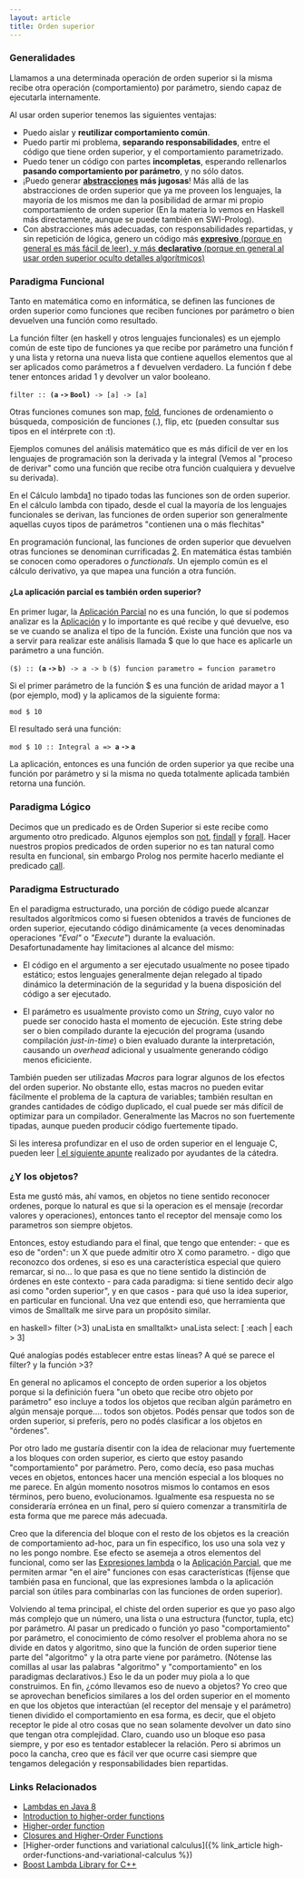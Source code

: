 ```yaml
---
layout: article
title: Orden superior
---
```


### Generalidades

Llamamos a una determinada operación de orden superior si la misma recibe otra operación (comportamiento) por parámetro, siendo capaz de ejecutarla internamente.

Al usar orden superior tenemos las siguientes ventajas:

-   Puedo aislar y **reutilizar comportamiento común**.
-   Puedo partir mi problema, **separando responsabilidades**, entre el código que tiene orden superior, y el comportamiento parametrizado.
-   Puedo tener un código con partes **incompletas**, esperando rellenarlos **pasando comportamiento por parámetro**, y no sólo datos.
-   ¡Puedo generar **[abstracciones](abstraccion.html) más jugosas**! Más allá de las abstracciones de orden superior que ya me proveen los lenguajes, la mayoría de los mismos me dan la posibilidad de armar mi propio comportamiento de orden superior (En la materia lo vemos en Haskell más directamente, aunque se puede también en SWI-Prolog).
-   Con abstracciones más adecuadas, con responsabilidades repartidas, y sin repetición de lógica, genero un código más [**expresivo** (porque en general es más fácil de leer), y más **declarativo** (porque en general al usar orden superior oculto detalles algorítmicos)](declaratividad-vs--expresividad.html)

### Paradigma Funcional

Tanto en matemática como en informática, se definen las funciones de orden superior como funciones que reciben funciones por parámetro o bien devuelven una función como resultado.

La función filter (en haskell y otros lenguajes funcionales) es un ejemplo común de este tipo de funciones ya que recibe por parámetro una función f y una lista y retorna una nueva lista que contiene aquellos elementos que al ser aplicados como parámetros a f devuelven verdadero. La función f debe tener entonces aridad 1 y devolver un valor booleano.

`filter :: `**`(a` `->` `Bool)`**` -> [a] -> [a]`

Otras funciones comunes son map, [fold](fold.html), funciones de ordenamiento o búsqueda, composición de funciones (.), flip, etc (pueden consultar sus tipos en el intérprete con :t).

Ejemplos comunes del análisis matemático que es más difícil de ver en los lenguajes de programación son la derivada y la integral (Vemos al "proceso de derivar" como una función que recibe otra función cualquiera y devuelve su derivada).

En el Cálculo lambda[1](http://es.wikipedia.org/wiki/C%C3%A1lculo_lambda) no tipado todas las funciones son de orden superior. En el cálculo lambda con tipado, desde el cual la mayoría de los lenguajes funcionales se derivan, las funciones de orden superior son generalmente aquellas cuyos tipos de parámetros "contienen una o más flechitas"

En programación funcional, las funciones de orden superior que devuelven otras funciones se denominan currificadas [2](http://es.wikipedia.org/wiki/Currificaci%C3%B3n). En matemática éstas también se conocen como operadores o *functionals*. Un ejemplo común es el cálculo derivativo, ya que mapea una función a otra función.

#### ¿La aplicación parcial es también orden superior?

En primer lugar, la [Aplicación Parcial](aplicacion-parcial.html) no es una función, lo que sí podemos analizar es la [Aplicación](aplicacion.html) y lo importante es qué recibe y qué devuelve, eso se ve cuando se analiza el tipo de la función. Existe una función que nos va a servir para realizar este análisis llamada $ que lo que hace es aplicarle un parámetro a una función.

`($) :: `**`(a` `->` `b)`**` -> a -> b`
`($) funcion parametro = funcion parametro`

Si el primer parámetro de la función $ es una función de aridad mayor a 1 (por ejemplo, mod) y la aplicamos de la siguiente forma:

`mod $ 10`

El resultado será una función:

`mod $ 10 :: Integral a => `**`a` `->` `a`**

La aplicación, entonces es una función de orden superior ya que recibe una función por parámetro y si la misma no queda totalmente aplicada también retorna una función.

### Paradigma Lógico

Decimos que un predicado es de Orden Superior si este recibe como argumento otro predicado. Algunos ejemplos son [not](paradigma-logico---negacion.html), [findall](paradigma-logico---listas--como-obtener-todas-las-respuestas--juntas--.html) y [forall](paradigma-logico---el-forall.html). Hacer nuestros propios predicados de orden superior no es tan natural como resulta en funcional, sin embargo Prolog nos permite hacerlo mediante el predicado [call](como-hacer-predicados-de-orden-superior.html).

### Paradigma Estructurado

En el paradigma estructurado, una porción de código puede alcanzar resultados algorítmicos como si fuesen obtenidos a través de funciones de orden superior, ejecutando código dinámicamente (a veces denominadas operaciones *"Eval"* o *"Execute"*) durante la evaluación. Desafortunadamente hay limitaciones al alcance del mismo:

-   El código en el argumento a ser ejecutado usualmente no posee tipado estático; estos lenguajes generalmente dejan relegado al tipado dinámico la determinación de la seguridad y la buena disposición del código a ser ejecutado.

<!-- -->

-   El parámetro es usualmente provisto como un *String*, cuyo valor no puede ser conocido hasta el momento de ejecución. Este string debe ser o bien compilado durante la ejecución del programa (usando compilación *just-in-time*) o bien evaluado durante la interpretación, causando un *overhead* adicional y usualmente generando código menos eficiciente.

También pueden ser utilizadas *Macros* para lograr algunos de los efectos del orden superior. No obstante ello, estas macros no pueden evitar fácilmente el problema de la captura de variables; también resultan en grandes cantidades de código duplicado, el cual puede ser más difícil de optimizar para un compilador. Generalmente las Macros no son fuertemente tipadas, aunque pueden producir código fuertemente tipado.

Si les interesa profundizar en el uso de orden superior en el lenguaje C, pueden leer [| el siguiente apunte](https://docs.google.com/document/d/1GZOTwkO02X194hlLBSECIhFDB_P1VuIwlTy5FS8ASMY/) realizado por ayudantes de la cátedra.

### ¿Y los objetos?

Esta me gustó más, ahí vamos, en objetos no tiene sentido reconocer ordenes, porque lo natural es que si la operacion es el mensaje (recordar valores y operaciones), entonces tanto el receptor del mensaje como los parametros son siempre objetos.

Entonces, estoy estudiando para el final, que tengo que entender: - que es eso de "orden": un X que puede admitir otro X como parametro. - digo que reconozco dos ordenes, si eso es una característica especial que quiero remarcar, si no... lo que pasa es que no tiene sentido la distinción de órdenes en este contexto - para cada paradigma: si tiene sentido decir algo asi como "orden superior", y en que casos - para qué uso la idea superior, en particular en funcional. Una vez que entendi eso, que herramienta que vimos de Smalltalk me sirve para un propósito similar.

en haskell&gt; filter (&gt;3) unaLista en smalltalkt&gt; unaLista select: \[ :each | each &gt; 3\]

Qué analogías podés establecer entre estas líneas? A qué se parece el filter? y la función &gt;3?

En general no aplicamos el concepto de orden superior a los objetos porque si la definición fuera "un obeto que recibe otro objeto por parámetro" eso incluye a todos los objetos que reciban algún parámetro en algún mensaje porque.... todos son objetos. Podés pensar que todos son de orden superior, si preferís, pero no podés clasificar a los objetos en "órdenes".

Por otro lado me gustaría disentir con la idea de relacionar muy fuertemente a los bloques con orden superior, es cierto que estoy pasando "comportamiento" por parámetro. Pero, como decía, eso pasa muchas veces en objetos, entonces hacer una mención especial a los bloques no me parece. En algún momento nosotros mismos lo contamos en esos términos, pero bueno, evolucionamos. Igualmente esa respuesta no se consideraría errónea en un final, pero sí quiero comenzar a transmitirla de esta forma que me parece más adecuada.

Creo que la diferencia del bloque con el resto de los objetos es la creación de comportamiento ad-hoc, para un fin específico, los uso una sola vez y no les pongo nombre. Ese efecto se asemeja a otros elementos del funcional, como ser las [Expresiones lambda](expresiones-lambda.html) o la [Aplicación Parcial](aplicacion-parcial.html), que me permiten armar "en el aire" funciones con esas características (fíjense que también pasa en funcional, que las expresiones lambda o la aplicación parcial son útiles para combinarlas con las funciones de orden superior).

Volviendo al tema principal, el chiste del orden superior es que yo paso algo más complejo que un número, una lista o una estructura (functor, tupla, etc) por parámetro. Al pasar un predicado o función yo paso "comportamiento" por parámetro, el conocimiento de cómo resolver el problema ahora no se divide en datos y algoritmo, sino que la función de orden superior tiene parte del "algoritmo" y la otra parte viene por parámetro. (Nótense las comillas al usar las palabras "algoritmo" y "comportamiento" en los paradigmas declarativos.) Eso le da un poder muy piola a lo que construimos. En fin, ¿cómo llevamos eso de nuevo a objetos? Yo creo que se aprovechan beneficios similares a los del orden superior en el momento en que los objetos que interactúan (el receptor del mensaje y el parámetro) tienen dividido el comportamiento en esa forma, es decir, que el objeto receptor le pide al otro cosas que no sean solamente devolver un dato sino que tengan otra complejidad. Claro, cuando uso un bloque eso pasa siempre, y por eso es tentador establecer la relación. Pero si abrimos un poco la cancha, creo que es fácil ver que ocurre casi siempre que tengamos delegación y responsabilidades bien repartidas.

### Links Relacionados

-   [Lambdas en Java 8](lambdas-en-java-8.html)
-   [Introduction to higher-order functions](http://www.cs.aau.dk/~normark/prog3-03/html/notes/higher-order-fu_themes-intr-section.html)
-   [Higher-order function](http://en.wikipedia.org/wiki/Higher-order_function)
-   [Closures and Higher-Order Functions](http://weblog.raganwald.com/2007/01/closures-and-higher-order-functions.html)
-   [Higher-order functions and variational calculus]({% link_article high-order-functions-and-variational-calculus %})
-   [Boost Lambda Library for C++](http://boost.org/doc/html/lambda.html)

